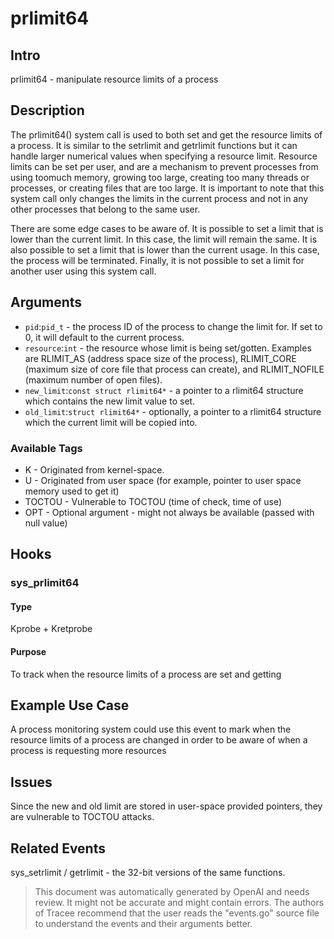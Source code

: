 
# prlimit64

## Intro
prlimit64 - manipulate resource limits of a process

## Description 
The prlimit64() system call is used to both set and get the resource limits of a process. It is similar to the setrlimit and getrlimit functions but it can handle larger numerical values when specifying a resource limit. Resource limits can be set per user, and are a mechanism to prevent processes from using toomuch memory, growing too large, creating too many threads or processes, or creating files that are too large. It is important to note that this system call only changes the limits in the current process and not in any other processes that belong to the same user.

There are some edge cases to be aware of. It is possible to set a limit that is lower than the current limit. In this case, the limit will remain the same. It is also possible to set a limit that is lower than the current usage. In this case, the process will be terminated. Finally, it is not possible to set a limit for another user using this system call.

## Arguments
* `pid`:`pid_t` - the process ID of the process to change the limit for. If set to 0, it will default to the current process.
* `resource`:`int` - the resource whose limit is being set/gotten. Examples are RLIMIT_AS (address space size of the process), RLIMIT_CORE (maximum size of core file that process can create), and RLIMIT_NOFILE (maximum number of open files). 
* `new_limit`:`const struct rlimit64*` - a pointer to a rlimit64 structure which contains the new limit value to set.
* `old_limit`:`struct rlimit64*` - optionally, a pointer to a rlimit64 structure which the current limit will be copied into. 

### Available Tags
* K - Originated from kernel-space.
* U - Originated from user space (for example, pointer to user space memory used to get it)
* TOCTOU - Vulnerable to TOCTOU (time of check, time of use)
* OPT - Optional argument - might not always be available (passed with null value)

## Hooks
### sys_prlimit64
#### Type
Kprobe + Kretprobe
#### Purpose
To track when the resource limits of a process are set and getting

## Example Use Case
A process monitoring system could use this event to mark when the resource limits of a process are changed in order to be aware of when a process is requesting more resources 

## Issues
Since the new and old limit are stored in user-space provided pointers, they are vulnerable to TOCTOU attacks.

## Related Events
sys_setrlimit / getrlimit - the 32-bit versions of the same functions.

> This document was automatically generated by OpenAI and needs review. It might
> not be accurate and might contain errors. The authors of Tracee recommend that
> the user reads the "events.go" source file to understand the events and their
> arguments better.
